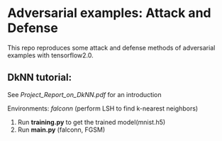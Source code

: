 # Adversarial examples: Attack and Defense
 This repo reproduces some attack and defense methods of
  adversarial examples with tensorflow2.0.

## DkNN tutorial:
See *Project_Report_on_DkNN.pdf* for an introduction

Environments: *falconn* (perform LSH to find k-nearest neighbors)
 1. Run **training.py** to get the trained model(mnist.h5)
 2. Run **main.py** (falconn, FGSM)
